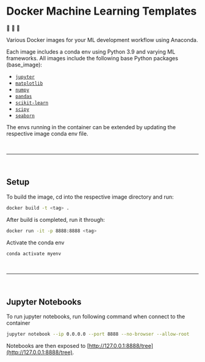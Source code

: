 # Docker Machine Learning Templates

:whale2: :robot: :whale2:

Various Docker images for your ML development workflow using Anaconda. 

Each image includes a conda env using Python 3.9 and varying ML frameworks. All images include the following base Python packages (base_image):

- [`jupyter`](https://jupyter.org/)
- [`matplotlib`](https://matplotlib.org/)
- [`numpy`](https://numpy.org/)
- [`pandas`](https://pandas.pydata.org/)
- [`scikit-learn`](https://scikit-learn.org/)
- [`scipy`](https://www.scipy.org/)
- [`seaborn`](https://seaborn.pydata.org/)

The envs running in the container can be extended by updating the respective image conda env file.

<br>

------

<br>

## Setup

To build the image, cd into the respective image directory and run:
```bash
docker build -t <tag> .
```
After build is completed, run it through:
```bash
docker run -it -p 8888:8888 <tag>
```
Activate the conda env
```bash
conda activate myenv
```

<br>

------

<br>

## Jupyter Notebooks

To run jupyter notebooks, run following command when connect to the container
```bash	
jupyter notebook --ip 0.0.0.0 --port 8888 --no-browser --allow-root
```
Notebooks are then exposed to [http://127.0.0.1:8888/tree](http://127.0.0.1:8888/tree).